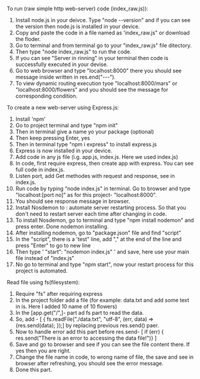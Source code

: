 To run (raw simple http web-server) code (index_raw.js)):

1. Install node.js in your deivce. Type "node --version" and if you can see the version then node.js is installed in your device.
2. Copy and paste the code in a file named as 'index_raw.js" or download the floder.
3. Go to terminal and from terminal go to your "index_raw.js" file ditectory.
4. Then type "node index_raw.js" to run the code.
5. If you can see "Server in rinning" in your terminal then code is successfully executed in your devise.
6. Go to web browser and type "localhost:8000" there you should see message inside written in res.end("---").
7. To view dynamic routing execution tyoe "localhost:8000/mars" or "localhost:8000/flowers" and you should see the message for corresponding condition.

To create a new web-server using Express.js:

1. Install 'npm'
2. Go to project terminal and type "npm init"
3. Then in terminal give a name yo your package (optional)
4. Then keep pressing Enter, yes
5. Then in terminal type "npm i express" to install express.js
6. Express is now installed in your device.
7. Add code in any js file (i.g. app.js, index.js. Here we used index.js)
8. In code, first require express, then create app with express. You can see full code in index.js.
9. Listen port, add Get methodes with request and response, see in index.js.
10. Run code by typing "node index.js" in terminal. Go to browser and type "localhost:[port no]" as for this project- "localhost:8000".
11. You should see response message in browser.
12. Install Nosdemon to : automate server restarting process. So that you don't need to restart server each time after changing in code.
13. To install Nosdemon, go to terminal and type "npm install nodemon" and press enter. Done nodemon installing.
14. After installing nodemon, go to "package.json" file and find "script"
15. In the "script", there is a 'test" line, add "," at the end of the line and press "Enter" to go to new line
16. Then type ' "start": "nodemon index.js" ' and save, here use your main file instead of "index.js"
17. No go to terminal and type "npm start", now your restart process for this project is automated.

Read file using fs(filesystem):

1. Require "fs" after requiring express
2. In the project folder add a file (for example: data.txt and add some text in is. Here I added 10 name of 10 flowers)
3. In the [app.get("/",]- part ad fs part to read the data.
4. So, add - [ { fs.readFile("./data.txt", "utf-8", (err, data) => {res.send(data); });] by replacing previous res.send() paer.
5. Now to handle error add this part before res.send- [ if (err) { res.send("There is an error to accessing the data file!")} ]
6. Save and go to browser and see if you can see the file content there. If yes then you are right.
7. Change the file name in code, to wrong name of file, the save and see in browser after refreshing, you should see the error message.
8. Done this part.
